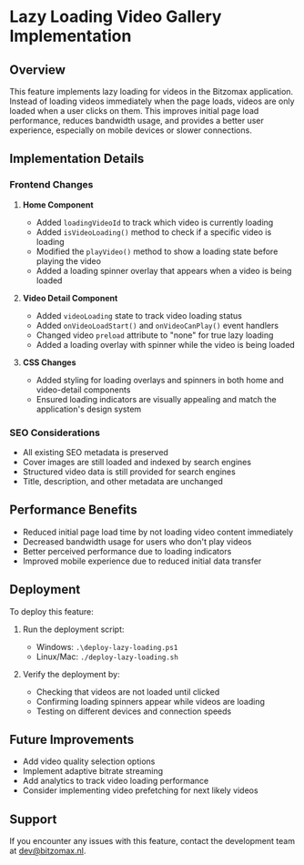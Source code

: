 # Lazy Loading Video Gallery Implementation

## Overview
This feature implements lazy loading for videos in the Bitzomax application. Instead of loading videos immediately when the page loads, videos are only loaded when a user clicks on them. This improves initial page load performance, reduces bandwidth usage, and provides a better user experience, especially on mobile devices or slower connections.

## Implementation Details

### Frontend Changes

1. **Home Component**
   - Added `loadingVideoId` to track which video is currently loading
   - Added `isVideoLoading()` method to check if a specific video is loading
   - Modified the `playVideo()` method to show a loading state before playing the video
   - Added a loading spinner overlay that appears when a video is being loaded

2. **Video Detail Component**
   - Added `videoLoading` state to track video loading status
   - Added `onVideoLoadStart()` and `onVideoCanPlay()` event handlers
   - Changed video `preload` attribute to "none" for true lazy loading
   - Added a loading overlay with spinner while the video is being loaded

3. **CSS Changes**
   - Added styling for loading overlays and spinners in both home and video-detail components
   - Ensured loading indicators are visually appealing and match the application's design system

### SEO Considerations
- All existing SEO metadata is preserved
- Cover images are still loaded and indexed by search engines
- Structured video data is still provided for search engines
- Title, description, and other metadata are unchanged

## Performance Benefits
- Reduced initial page load time by not loading video content immediately
- Decreased bandwidth usage for users who don't play videos
- Better perceived performance due to loading indicators
- Improved mobile experience due to reduced initial data transfer

## Deployment
To deploy this feature:

1. Run the deployment script:
   - Windows: `.\deploy-lazy-loading.ps1`
   - Linux/Mac: `./deploy-lazy-loading.sh`

2. Verify the deployment by:
   - Checking that videos are not loaded until clicked
   - Confirming loading spinners appear while videos are loading
   - Testing on different devices and connection speeds

## Future Improvements
- Add video quality selection options
- Implement adaptive bitrate streaming
- Add analytics to track video loading performance
- Consider implementing video prefetching for next likely videos

## Support
If you encounter any issues with this feature, contact the development team at dev@bitzomax.nl.
